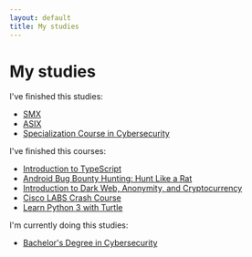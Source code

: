 ```yaml
---
layout: default
title: My studies
---
```

# My studies

I've finished this studies:
* [SMX](https://agora.xtec.cat/ies-estatut/estudis-2/cicles-formatius/sistemes-microinformatics-i-xarxes-smx/ "Go to SMX")
* [ASIX](https://agora.xtec.cat/ies-estatut/estudis-2/cicles-formatius/administracio-de-sistemes-informatics-en-xarxa-asix/ "Go to ASIX")
* [Specialization Course in Cybersecurity](https://itb.cat/portfolio/curs-despecialitzacio-en-ciberseguretat/ "Go to itb course")

I've finished this courses:
* [Introduction to TypeScript](https://codered.eccouncil.org/certificate/9fda8465-cde0-4f15-abb3-86916d97fdc6?logged=false "Go to certificate")
* [Android Bug Bounty Hunting: Hunt Like a Rat](https://codered.eccouncil.org/certificate/71a596b8-9e39-45a6-a90d-16e41ddb0a58?logged=false "Go to cert")
* [Introduction to Dark Web, Anonymity, and Cryptocurrency](https://codered.eccouncil.org/certificate/ec20842d-5c97-4d35-8bac-8f12fa73d24b?logged=false "Go to cert")
* [Cisco LABS Crash Course](https://codered.eccouncil.org/certificate/74511e4d-7b55-4c2c-a73f-83559ee98825?logged=false "Go to certificate")
* [Learn Python 3 with Turtle](https://codered.eccouncil.org/certificate/6ad91247-7463-444b-a1a2-fd5b233e3a28?logged=false "Go to certificate")


I'm currently doing this studies:
* [Bachelor's Degree in Cybersecurity](https://www.unir.net/ingenieria/grado-ciberseguridad/ "Go to UNIR")
